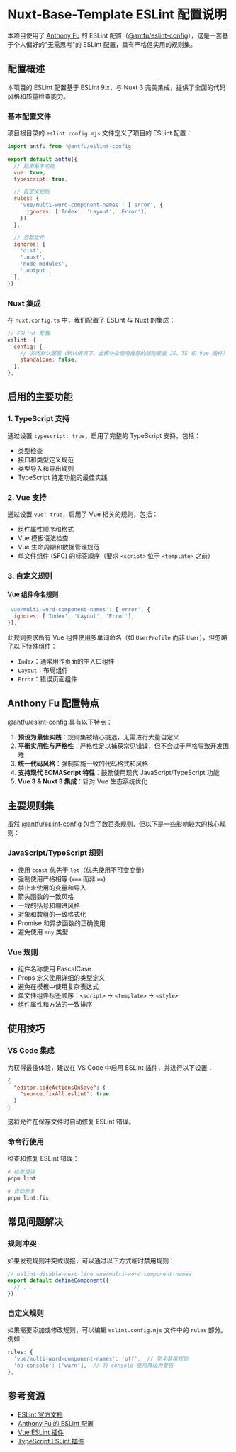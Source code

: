 # Nuxt-Base-Template ESLint 配置说明

本项目使用了 [Anthony Fu](https://github.com/antfu) 的 ESLint 配置（[@antfu/eslint-config](https://github.com/antfu/eslint-config)），这是一套基于个人偏好的"无需思考"的 ESLint 配置，具有严格但实用的规则集。

## 配置概述

本项目的 ESLint 配置基于 ESLint 9.x，与 Nuxt 3 完美集成，提供了全面的代码风格和质量检查能力。

### 基本配置文件

项目根目录的 `eslint.config.mjs` 文件定义了项目的 ESLint 配置：

```js
import antfu from '@antfu/eslint-config'

export default antfu({
  // 启用基本功能
  vue: true,
  typescript: true,

  // 自定义规则
  rules: {
    'vue/multi-word-component-names': ['error', {
      ignores: ['Index', 'Layout', 'Error'],
    }],
  },

  // 忽略文件
  ignores: [
    'dist',
    '.nuxt',
    'node_modules',
    '.output',
  ],
})
```

### Nuxt 集成

在 `nuxt.config.ts` 中，我们配置了 ESLint 与 Nuxt 的集成：

```js
// ESLint 配置
eslint: {
  config: {
    // 关闭默认配置（默认情况下，此模块会使用推荐的规则安装 JS、TS 和 Vue 插件）
    standalone: false,
  },
},
```

## 启用的主要功能

### 1. TypeScript 支持

通过设置 `typescript: true`，启用了完整的 TypeScript 支持，包括：

- 类型检查
- 接口和类型定义规范
- 类型导入和导出规则
- TypeScript 特定功能的最佳实践

### 2. Vue 支持

通过设置 `vue: true`，启用了 Vue 相关的规则，包括：

- 组件属性顺序和格式
- Vue 模板语法检查
- Vue 生命周期和数据管理规范
- 单文件组件 (SFC) 的标签顺序（要求 `<script>` 位于 `<template>` 之前）

### 3. 自定义规则

#### Vue 组件命名规则

```js
'vue/multi-word-component-names': ['error', {
  ignores: ['Index', 'Layout', 'Error'],
}],
```

此规则要求所有 Vue 组件使用多单词命名（如 `UserProfile` 而非 `User`），但忽略了以下特殊组件：
- `Index`：通常用作页面的主入口组件
- `Layout`：布局组件
- `Error`：错误页面组件

## Anthony Fu 配置特点

[@antfu/eslint-config](https://github.com/antfu/eslint-config) 具有以下特点：

1. **预设为最佳实践**：规则集被精心挑选，无需进行大量自定义
2. **平衡实用性与严格性**：严格性足以捕获常见错误，但不会过于严格导致开发困难
3. **统一代码风格**：强制实施一致的代码格式和风格
4. **支持现代 ECMAScript 特性**：鼓励使用现代 JavaScript/TypeScript 功能
5. **Vue 3 & Nuxt 3 集成**：针对 Vue 生态系统优化

## 主要规则集

虽然 [@antfu/eslint-config](https://github.com/antfu/eslint-config) 包含了数百条规则，但以下是一些影响较大的核心规则：

### JavaScript/TypeScript 规则

- 使用 `const` 优先于 `let`（优先使用不可变变量）
- 强制使用严格相等 (`===` 而非 `==`)
- 禁止未使用的变量和导入
- 箭头函数的一致风格
- 一致的括号和缩进风格
- 对象和数组的一致格式化
- Promise 和异步函数的正确使用
- 避免使用 `any` 类型

### Vue 规则

- 组件名称使用 PascalCase
- Props 定义使用详细的类型定义
- 避免在模板中使用复杂表达式
- 单文件组件标签顺序：`<script>` → `<template>` → `<style>`
- 组件属性和方法的一致排序

## 使用技巧

### VS Code 集成

为获得最佳体验，建议在 VS Code 中启用 ESLint 插件，并进行以下设置：

```json
{
  "editor.codeActionsOnSave": {
    "source.fixAll.eslint": true
  }
}
```

这将允许在保存文件时自动修复 ESLint 错误。

### 命令行使用

检查和修复 ESLint 错误：

```bash
# 检查错误
pnpm lint

# 自动修复
pnpm lint:fix
```

## 常见问题解决

### 规则冲突

如果发现规则冲突或误报，可以通过以下方式临时禁用规则：

```js
// eslint-disable-next-line vue/multi-word-component-names
export default defineComponent({
  // ...
})
```

### 自定义规则

如果需要添加或修改规则，可以编辑 `eslint.config.mjs` 文件中的 `rules` 部分。例如：

```js
rules: {
  'vue/multi-word-component-names': 'off',  // 完全禁用规则
  'no-console': ['warn'],  // 将 console 使用降级为警告
},
```

## 参考资源

- [ESLint 官方文档](https://eslint.org/)
- [Anthony Fu 的 ESLint 配置](https://github.com/antfu/eslint-config)
- [Vue ESLint 插件](https://eslint.vuejs.org/)
- [TypeScript ESLint 插件](https://typescript-eslint.io/)
